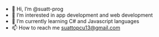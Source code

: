 - 👋 Hi, I’m @suatt-prog
- 👀 I’m interested in app development and web development
- 🌱 I’m currently learning C# and Javascript languages
- 📫 How to reach me suattopcu13@gmail.com

<!---
suatt-prog/suatt-prog is a ✨ special ✨ repository because its `README.md` (this file) appears on your GitHub profile.
You can click the Preview link to take a look at your changes.
--->
